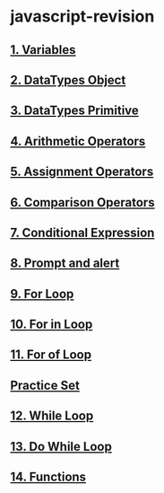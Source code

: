 # javascript-revision

## [1. Variables](./01_variables/)

## [2. DataTypes Object](./02_datatypes/object.js)

## [3. DataTypes Primitive](./02_datatypes/primitive.js)

## [4. Arithmetic Operators](./03_expressions_%26_conditionals/arithmetic_operators.js)

## [5. Assignment Operators](./03_expressions_%26_conditionals/assignment_operators.js)

## [6. Comparison Operators](./03_expressions_%26_conditionals/comparison_operators.js)

## [7. Conditional Expression](./04_conditional_expression/conditional.js)

## [8. Prompt and alert](./04_conditional_expression/prompt_%26_alert.js)

## [9. For Loop](./05_for_loops/for_loop.js)

## [10. For in Loop](./05_for_loops/for_in_loops.js)

## [11. For of Loop](./05_for_loops/for_of_loop.js)

## [Practice Set](./05_for_loops/ps.js)

## [12. While Loop](./06_while_loops/while_loop.js)

## [13. Do While Loop](./06_while_loops/do_while_loop.js)

## [14. Functions](./07_functions/functions.js)

